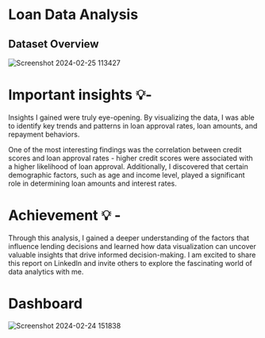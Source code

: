 # Loan Data Analysis
## Dataset Overview
![Screenshot 2024-02-25 113427](https://github.com/Royalsivm/Loan-Data-Analysis-Tableau/assets/153700930/9008b0fb-219c-4209-96d2-6e3bbdb8cf39) 


# Important insights 💡-
Insights I gained were truly eye-opening. By visualizing the data, I was able to identify key trends and patterns in loan approval rates, loan amounts, and repayment behaviors.

One of the most interesting findings was the correlation between credit scores and loan approval rates - higher credit scores were associated with a higher likelihood of loan approval. Additionally, I discovered that certain demographic factors, such as age and income level, played a significant role in determining loan amounts and interest rates.

# Achievement 💡 -
Through this analysis, I gained a deeper understanding of the factors that influence lending decisions and learned how data visualization can uncover valuable insights that drive informed decision-making. I am excited to share this report on LinkedIn and invite others to explore the fascinating world of data analytics with me.

# Dashboard
![Screenshot 2024-02-24 151838](https://github.com/Royalsivm/Loan-Data-Analysis-Tableau/assets/153700930/e8683ddb-8d11-41dd-b639-65b0e373b958)
